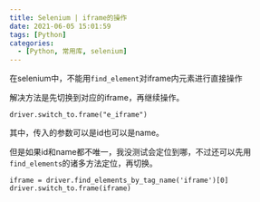 ```yaml
---
title: Selenium | iframe的操作
date: 2021-06-05 15:01:59
tags: [Python]
categories:
  - [Python, 常用库, selenium]
---
```


在selenium中，不能用`find_element`对iframe内元素进行直接操作

<!-- more -->

解决方法是先切换到对应的iframe，再继续操作。

```
driver.switch_to.frame("e_iframe")
```
其中，传入的参数可以是id也可以是name。

但是如果id和name都不唯一，我没测试会定位到哪，不过还可以先用`find_elements`的诸多方法定位，再切换。

```
iframe = driver.find_elements_by_tag_name('iframe')[0]
driver.switch_to.frame(iframe)
```